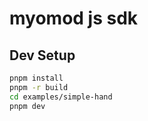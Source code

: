 # myomod js sdk

## Dev Setup

```bash
pnpm install
pnpm -r build
cd examples/simple-hand
pnpm dev
```